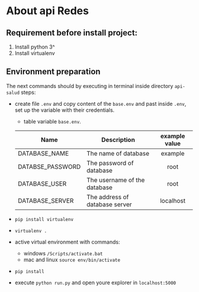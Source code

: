 # About api Redes
Requirement before install project:
--
  1. Install python 3^
  2. Install virtualenv

## Environment preparation
The next commands should by executing in terminal inside directory 
```api-salud```
steps:
- create file ```.env``` and copy content of the ```base.env```
  and past inside ```.env```, set up the variable with their credentials.
  - table variable ```base.env```.
  
  | Name             | Description                    | example value   |
  |------------------|--------------------------------|:---------------:|
  | DATABASE_NAME    | The name of database           | example         |
  | DATABSE_PASSWORD | The password of database       | root            |
  | DATABASE_USER    | The username of the database   | root            |
  | DATABASE_SERVER  | The address of database server | localhost       |

- ```pip install virtualenv```
- ```virtualenv .```
- active virtual environment with commands:
  - windows ```/Scripts/activate.bat```
  - mac and linux ```source env/bin/activate```
-  ```pip install```
- execute ```python run.py``` and open youre explorer in ```localhost:5000```